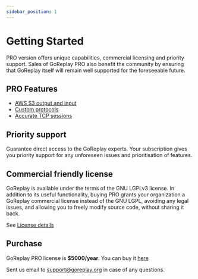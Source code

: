 ```yaml
---
sidebar_position: 1
---
```


# Getting Started

PRO version offers unique capabilities, commercial licensing and priority support.
Sales of GoReplay PRO also benefit the community by ensuring that GoReplay itself will remain well supported for the foreseeable future.

## PRO Features

* [AWS S3 output and input](/docs/pro/s3)
* [Custom protocols](/docs/pro/custom-protocols)
* [Accurate TCP sessions](/docs/pro/accurate-tcp-sessions)

## Priority support
Guarantee direct access to the GoReplay experts.
Your subscription gives you priority support for any unforeseen issues and prioritisation of features.

## Commercial friendly license
GoReplay is available under the terms of the GNU LGPLv3 license.
In addition to its useful functionality, buying PRO grants your organization a GoReplay commercial license instead of the GNU LGPL, avoiding any legal issues, and allowing you to freely modify source code, without sharing it back.

See [License details](https://github.com/buger/goreplay/blob/master/COMM-LICENSE)

## Purchase

GoReplay PRO license is **$5000/year**.
You can buy it [here](/pro)

Sent us email to support@goreplay.org in case of any questions.
